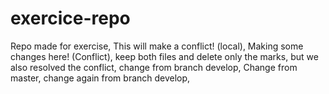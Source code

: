 # exercice-repo
Repo made for exercise,
This will make a conflict! (local),
Making some changes here! (Conflict),
keep both files and delete only the marks,
but we also resolved the conflict,
change from branch develop,
Change from master,
change again from branch develop,
